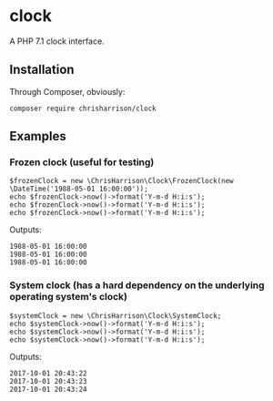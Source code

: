 # clock
A PHP 7.1 clock interface.

## Installation ##

Through Composer, obviously:

```
composer require chrisharrison/clock
```

## Examples ##

### Frozen clock (useful for testing) ###

```
$frozenClock = new \ChrisHarrison\Clock\FrozenClock(new \DateTime('1988-05-01 16:00:00'));
echo $frozenClock->now()->format('Y-m-d H:i:s');
echo $frozenClock->now()->format('Y-m-d H:i:s');
echo $frozenClock->now()->format('Y-m-d H:i:s');
```

Outputs:
```
1988-05-01 16:00:00
1988-05-01 16:00:00
1988-05-01 16:00:00
```

### System clock (has a hard dependency on the underlying operating system's clock) ###

```
$systemClock = new \ChrisHarrison\Clock\SystemClock;
echo $systemClock->now()->format('Y-m-d H:i:s');
echo $systemClock->now()->format('Y-m-d H:i:s');
echo $systemClock->now()->format('Y-m-d H:i:s');
```

Outputs:
```
2017-10-01 20:43:22
2017-10-01 20:43:23
2017-10-01 20:43:24
```
